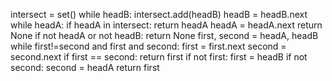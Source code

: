 intersect = set()
while headB:
intersect.add(headB)
headB = headB.next
while headA:
if headA in intersect:
return headA
headA = headA.next
return None
if not headA or not headB:
return None
first, second = headA, headB
while first!=second and first and second:
first = first.next
second = second.next
if first == second:
return first
if not first:
first = headB
if not second:
second = headA
return first